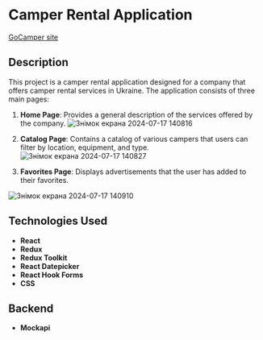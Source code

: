 # Camper Rental Application
[GoCamper site](https://kovalsofiia1.github.io/camper-rental/)

## Description

This project is a camper rental application designed for a company that offers camper rental services in Ukraine. The application consists of three main pages:

1. **Home Page**: Provides a general description of the services offered by the company.
   ![Знімок екрана 2024-07-17 140816](https://github.com/user-attachments/assets/238f69c0-8475-44f9-af26-bb4852d2d6f5)

2. **Catalog Page**: Contains a catalog of various campers that users can filter by location, equipment, and type.
   ![Знімок екрана 2024-07-17 140827](https://github.com/user-attachments/assets/05e9bdc7-23b1-4c9d-943c-a4ba0f01acb2)

3. **Favorites Page**: Displays advertisements that the user has added to their favorites.

![Знімок екрана 2024-07-17 140910](https://github.com/user-attachments/assets/c3fa496b-0da7-484d-99c2-071012b7fcba)


## Technologies Used

- **React**
- **Redux**
- **Redux Toolkit**
- **React Datepicker**
- **React Hook Forms**
- **CSS**

## Backend
- **Mockapi**
